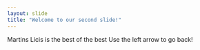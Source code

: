 ```yaml
---
layout: slide
title: "Welcome to our second slide!"
---
```

Martins Licis is the best of the best
Use the left arrow to go back!
